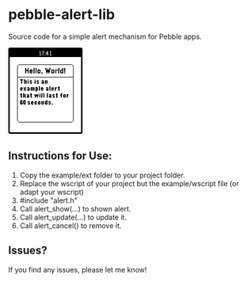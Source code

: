 pebble-alert-lib
================

Source code for a simple alert mechanism for Pebble apps.

![alt text](res/example_screenshot.png "Example Screenshot")

Instructions for Use:
---------------------

1. Copy the example/ext folder to your project folder.
2. Replace the wscript of your project but the example/wscript file (or adapt your wscript)
3. #include "alert.h"
4. Call alert_show(...) to shown alert.
5. Call alert_update(...) to update it.
6. Call alert_cancel() to remove it.

Issues?
-------
If you find any issues, please let me know!
